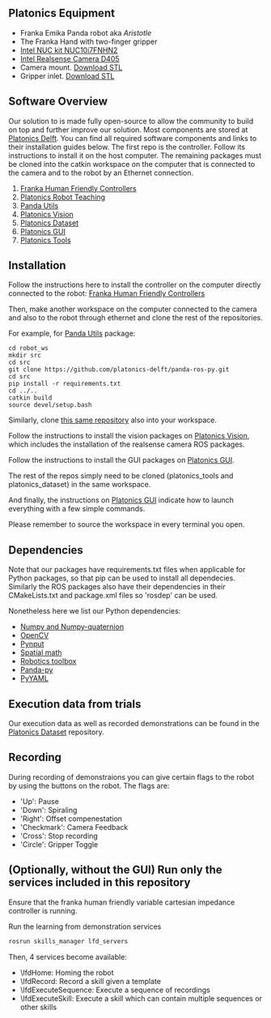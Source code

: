 ## Platonics Equipment
- Franka Emika Panda robot aka *Aristotle*
- The Franka Hand with two-finger gripper
- [Intel NUC kit NUC10i7FNHN2](https://www.coolblue.nl/product/858939/intel-nuc-kit-nuc10i7fnhn2.html)
- [Intel Realsense Camera D405](https://www.intelrealsense.com/depth-camera-d405/)
- Camera mount. [Download STL](./assets/franka_realsense_D405.stl)
- Gripper inlet. [Download STL](./assets/inlet_franka.stl)

## Software Overview

Our solution to is made fully open-source to allow the community to build on top and further improve our solution. Most components are stored at [Platonics Delft](https://github.com/orgs/platonics-delft). You can find all required software components and links to their installation guides below. The first repo is the controller. Follow its instructions to install it on the host computer. The remaining packages must be cloned into the catkin workspace on the computer that is connected to the camera and to the robot by an Ethernet connection.

1. [Franka Human Friendly Controllers](https://github.com/franzesegiovanni/franka_human_friendly_controllers)
2. [Platonics Robot Teaching](https://github.com/platonics-delft/platonics_robot_teaching)
3. [Panda Utils](https://github.com/platonics-delft/panda-ros-py)
4. [Platonics Vision](https://github.com/platonics-delft/platonics_vision)
5. [Platonics Dataset](https://github.com/platonics-delft/platonics_dataset)
6. [Platonics GUI](https://github.com/platonics-delft/platonics_gui)
7. [Platonics Tools](https://github.com/platonics-delft/platonics_tools)

## Installation

Follow the instructions here to install the controller on the computer directly connected to the robot:
[Franka Human Friendly Controllers](https://github.com/franzesegiovanni/franka_human_friendly_controllers)

Then, make another workspace on the computer connected
to the camera and also to the robot through ethernet and clone the rest of the repositories.

For example, for [Panda Utils](https://github.com/platonics-delft/panda-ros-py) package:
```
cd robot_ws
mkdir src
cd src
git clone https://github.com/platonics-delft/panda-ros-py.git
cd src
pip install -r requirements.txt
cd ../..
catkin build
source devel/setup.bash
```
Similarly, clone [this same repository](https://github.com/platonics-delft/platonics_robot_teaching) also into 
your workspace. 

Follow the instructions to install the vision packages on
[Platonics Vision](https://github.com/platonics-delft/platonics_vision), which
includes the installation of the realsense camera ROS packages.

Follow the instructions to install the GUI packages on
[Platonics GUI](https://github.com/platonics-delft/platonics_gui).

The rest of the repos simply need to be cloned (platonics_tools and platonics_dataset) in the same workspace.

And finally, the instructions on [Platonics GUI](https://github.com/platonics-delft/platonics_gui)
indicate how to launch everything with a few simple commands. 

Please remember to source the workspace in every terminal you open.

## Dependencies
Note that our packages have requirements.txt files when applicable for Python packages, so that pip can be
used to install all dependecies. Similarly the ROS packages
also have their dependencies in their CMakeLists.txt and package.xml files so 'rosdep' can be used. 

Nonetheless here we list our Python dependencies:
 - [Numpy and Numpy-quaternion](https://numpy.org/install/)
 - [OpenCV](https://pypi.org/project/opencv-python/)
 - [Pynput](https://github.com/bdaiinstitute/spatialmath-python)
 - [Spatial math](https://github.com/bdaiinstitute/spatialmath-python)
 - [Robotics toolbox](https://github.com/petercorke/robotics-toolbox-python)
 - [Panda-py](https://github.com/JeanElsner/panda-py)
 - [PyYAML](https://github.com/yaml/pyyaml)

## Execution data from trials
Our execution data as well as recorded demonstrations can be found in the [Platonics Dataset](https://github.com/platonics-delft/platonics_dataset) repository. 

## Recording

During recording of demonstraions you can give certain flags to the robot by using the buttons
on the robot. The flags are:
- 'Up': Pause
- 'Down': Spiraling
- 'Right': Offset compenestation
- 'Checkmark': Camera Feedback
- 'Cross': Stop recording
- 'Circle': Gripper Toggle

## (Optionally, without the GUI) Run only the services included in this repository

Ensure that the franka human friendly variable cartesian impedance controller is
running.

Run the learning from demonstration services
```bash
rosrun skills_manager lfd_servers
```
Then, 4 services become available:
- \lfdHome: Homing the robot
- \lfdRecord: Record a skill given a template
- \lfdExecuteSequence: Execute a sequence of recordings
- \lfdExecuteSkill: Execute a skill which can contain multiple sequences or
  other skills

